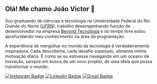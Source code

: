## Olá! Me chamo João Victor 👋

Sou graduando de ciências e tecnologia na Universidade Federal do Rio Grande do Norte ([UFRN](https://www.ufrn.br/)), trabalho desempenhando função de desenvolvedor na empresa [Beyond Tecnologia](http://www.beyondtecnologia.com.br/) e no tempo livre estou aprofundando meu conhecimento na área da programação.

A experiência de mergulhar no mundo da tecnologia é verdadeiramente inspiradora. Cada descoberta, cada desafio superado, alimenta minha motivação diária. É como se eu estivesse navegando em um oceano de inovação, sempre em busca de um novo projeto, de uma ideia que possa transformar o mundo.

[![Instagram Badge](https://img.shields.io/badge/@João%20Souza-252525?style=flat-square&labelColor=252525&logo=instagram&logoColor=white&link=https://www.instagram.com/jvsouz4)](https://www.instagram.com/jvsouz4)
[![Linkedin Badge](https://img.shields.io/badge/jvsouz4-252525?style=flat-square&labelColor=252525&logo=linkedin&logoColor=white&link=https://www.linkedin.com/in/jvsouz4/)](https://www.linkedin.com/in/jvsouz4/)
[![Gmail Badge](https://img.shields.io/badge/joaovsouz-252525?style=flat-square&labelColor=252525&logo=gmail&logoColor=white&link=mailto:joaovsouz@gmail.com)](mailto:joaovsouz@gmail.com)
